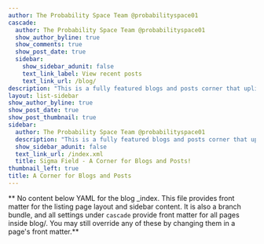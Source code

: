 ```yaml
---
author: The Probability Space Team @probabilityspace01
cascade:
  author: The Probability Space Team @probabilityspace01
  show_author_byline: true
  show_comments: true
  show_post_date: true
  sidebar:
    show_sidebar_adunit: false
    text_link_label: View recent posts
    text_link_url: /blog/
description: "This is a fully featured blogs and posts corner that uplifts and showcases innovative ideas, concepts and writings concerned to Probability and Statistics."
layout: list-sidebar
show_author_byline: true
show_post_date: true
show_post_thumbnail: true
sidebar:
  author: The Probability Space Team @probabilityspace01
  description: "This is a fully featured blogs and posts corner that uplifts and showcases innovative ideas, concepts and writings concerned to Probability and Statistics."
  show_sidebar_adunit: false
  text_link_url: /index.xml
  title: Sigma Field - A Corner for Blogs and Posts!
thumbnail_left: true
title: A Corner for Blogs and Posts
---
```


** No content below YAML for the blog _index. This file provides front matter for the listing page layout and sidebar content. It is also a branch bundle, and all settings under `cascade` provide front matter for all pages inside blog/. You may still override any of these by changing them in a page's front matter.**
